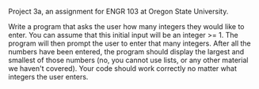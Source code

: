Project 3a, an assignment for ENGR 103 at Oregon State University. 

Write a program that asks the user how many integers they would like to enter. 
You can assume that this initial input will be an integer >= 1. 
The program will then prompt the user to enter that many integers. 
After all the numbers have been entered, the program should display the largest and smallest of those numbers 
(no, you cannot use lists, or any other material we haven't covered). 
Your code should work correctly no matter what integers the user enters.
